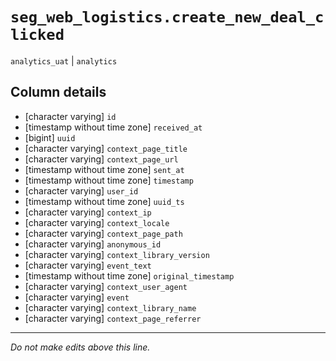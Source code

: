 # `seg_web_logistics.create_new_deal_clicked`
`analytics_uat` | `analytics`

## Column details
* [character varying] `id`
* [timestamp without time zone] `received_at`
* [bigint]    `uuid`
* [character varying] `context_page_title`
* [character varying] `context_page_url`
* [timestamp without time zone] `sent_at`
* [timestamp without time zone] `timestamp`
* [character varying] `user_id`
* [timestamp without time zone] `uuid_ts`
* [character varying] `context_ip`
* [character varying] `context_locale`
* [character varying] `context_page_path`
* [character varying] `anonymous_id`
* [character varying] `context_library_version`
* [character varying] `event_text`
* [timestamp without time zone] `original_timestamp`
* [character varying] `context_user_agent`
* [character varying] `event`
* [character varying] `context_library_name`
* [character varying] `context_page_referrer`

-------------------------------------------------------------------------------
*Do not make edits above this line.*

